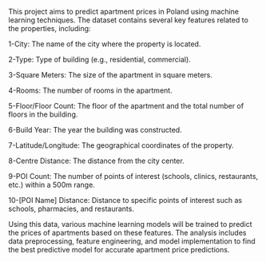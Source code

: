 This project aims to predict apartment prices in Poland using machine learning techniques. The dataset contains several key features related to the properties, including:

1-City: The name of the city where the property is located.

2-Type: Type of building (e.g., residential, commercial).

3-Square Meters: The size of the apartment in square meters.

4-Rooms: The number of rooms in the apartment.

5-Floor/Floor Count: The floor of the apartment and the total number of floors in the building.

6-Build Year: The year the building was constructed.

7-Latitude/Longitude: The geographical coordinates of the property.

8-Centre Distance: The distance from the city center.

9-POI Count: The number of points of interest (schools, clinics, restaurants, etc.) within a 500m range.

10-[POI Name] Distance: Distance to specific points of interest such as schools, pharmacies, and restaurants.

Using this data, various machine learning models will be trained to predict the prices of apartments based on these features. The analysis includes data preprocessing, feature engineering, and model implementation to find the best predictive model for accurate apartment price predictions.
